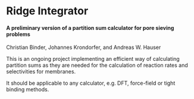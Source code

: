 # Ridge Integrator
#### A preliminary version of a partition sum calculator for pore sieving problems

Christian Binder, Johannes Krondorfer, and Andreas W. Hauser

This is an ongoing project implementing an efficient way of calculating partition sums as they are needed for the calculation of reaction rates and selectivities for membranes.

It should be applicable to any calculator, e.g. DFT, force-field or tight binding methods.
